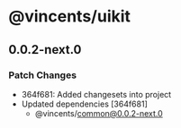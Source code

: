 # @vincents/uikit

## 0.0.2-next.0

### Patch Changes

- 364f681: Added changesets into project
- Updated dependencies [364f681]
  - @vincents/common@0.0.2-next.0
